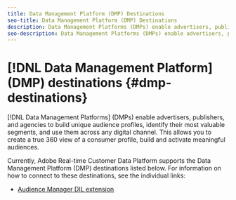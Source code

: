 ```yaml
---
title: Data Management Platform (DMP) Destinations
seo-title: Data Management Platform (DMP) Destinations
description: Data Management Platforms (DMPs) enable advertisers, publishers, and agencies to build unique audience profiles, identify their most valuable segments, and use them across any digital channel. This allows you to create a true 360 view of a consumer profile, build and activate meaningful audiences.
seo-description: Data Management Platforms (DMPs) enable advertisers, publishers, and agencies to build unique audience profiles, identify their most valuable segments, and use them across any digital channel. This allows you to create a true 360 view of a consumer profile, build and activate meaningful audiences.
---
```


# [!DNL Data Management Platform] (DMP) destinations {#dmp-destinations}

[!DNL Data Management Platforms] (DMPs) enable advertisers, publishers, and agencies to build unique audience profiles, identify their most valuable segments, and use them across any digital channel. This allows you to create a true 360 view of a consumer profile, build and activate meaningful audiences.

Currently, Adobe Real-time Customer Data Platform supports the Data Management Platform (DMP) destinations listed below. For information on how to connect to these destinations, see the individual links:

* [Audience Manager DIL extension](/help/rtcdp/destinations/aam-dil-extension.md)
